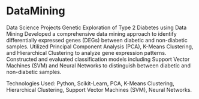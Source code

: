 # DataMining
Data Science Projects
Genetic Exploration of Type 2 Diabetes using Data Mining
Developed a comprehensive data mining approach to identify differentially expressed genes (DEGs) between diabetic and non-diabetic samples. Utilized Principal Component Analysis (PCA), K-Means Clustering, and Hierarchical Clustering to analyze gene expression patterns. Constructed and evaluated classification models including Support Vector Machines (SVM) and Neural Networks to distinguish between diabetic and non-diabetic samples.

Technologies Used: Python, Scikit-Learn, PCA, K-Means Clustering, Hierarchical Clustering, Support Vector Machines (SVM), Neural Networks.
